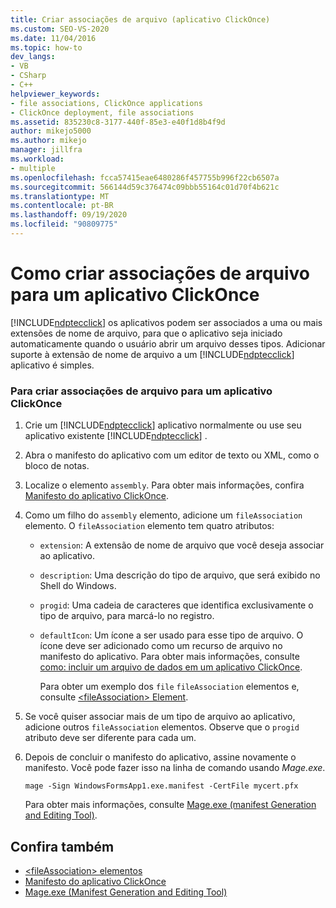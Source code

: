 ```yaml
---
title: Criar associações de arquivo (aplicativo ClickOnce)
ms.custom: SEO-VS-2020
ms.date: 11/04/2016
ms.topic: how-to
dev_langs:
- VB
- CSharp
- C++
helpviewer_keywords:
- file associations, ClickOnce applications
- ClickOnce deployment, file associations
ms.assetid: 835230c8-3177-440f-85e3-e40f1d8b4f9d
author: mikejo5000
ms.author: mikejo
manager: jillfra
ms.workload:
- multiple
ms.openlocfilehash: fcca57415eae6480286f457755b996f22cb6507a
ms.sourcegitcommit: 566144d59c376474c09bbb55164c01d70f4b621c
ms.translationtype: MT
ms.contentlocale: pt-BR
ms.lasthandoff: 09/19/2020
ms.locfileid: "90809775"
---
```

# <a name="how-to-create-file-associations-for-a-clickonce-application"></a>Como criar associações de arquivo para um aplicativo ClickOnce
[!INCLUDE[ndptecclick](../deployment/includes/ndptecclick_md.md)] os aplicativos podem ser associados a uma ou mais extensões de nome de arquivo, para que o aplicativo seja iniciado automaticamente quando o usuário abrir um arquivo desses tipos. Adicionar suporte à extensão de nome de arquivo a um [!INCLUDE[ndptecclick](../deployment/includes/ndptecclick_md.md)] aplicativo é simples.

### <a name="to-create-file-associations-for-a-clickonce-application"></a>Para criar associações de arquivo para um aplicativo ClickOnce

1. Crie um [!INCLUDE[ndptecclick](../deployment/includes/ndptecclick_md.md)] aplicativo normalmente ou use seu aplicativo existente [!INCLUDE[ndptecclick](../deployment/includes/ndptecclick_md.md)] .

2. Abra o manifesto do aplicativo com um editor de texto ou XML, como o bloco de notas.

3. Localize o elemento `assembly`. Para obter mais informações, confira [Manifesto do aplicativo ClickOnce](../deployment/clickonce-application-manifest.md).

4. Como um filho do `assembly` elemento, adicione um `fileAssociation` elemento. O `fileAssociation` elemento tem quatro atributos:

   - `extension`: A extensão de nome de arquivo que você deseja associar ao aplicativo.

   - `description`: Uma descrição do tipo de arquivo, que será exibido no Shell do Windows.

   - `progid`: Uma cadeia de caracteres que identifica exclusivamente o tipo de arquivo, para marcá-lo no registro.

   - `defaultIcon`: Um ícone a ser usado para esse tipo de arquivo. O ícone deve ser adicionado como um recurso de arquivo no manifesto do aplicativo. Para obter mais informações, consulte [como: incluir um arquivo de dados em um aplicativo ClickOnce](../deployment/how-to-include-a-data-file-in-a-clickonce-application.md).

     Para obter um exemplo dos `file` `fileAssociation` elementos e, consulte [ \<fileAssociation> Element](../deployment/fileassociation-element-clickonce-application.md).

5. Se você quiser associar mais de um tipo de arquivo ao aplicativo, adicione outros `fileAssociation` elementos. Observe que o `progid` atributo deve ser diferente para cada um.

6. Depois de concluir o manifesto do aplicativo, assine novamente o manifesto. Você pode fazer isso na linha de comando usando *Mage.exe*.

    `mage -Sign WindowsFormsApp1.exe.manifest -CertFile mycert.pfx`

    Para obter mais informações, consulte [Mage.exe (manifest Generation and Editing Tool)](/dotnet/framework/tools/mage-exe-manifest-generation-and-editing-tool).

## <a name="see-also"></a>Confira também
- [\<fileAssociation> elementos](../deployment/fileassociation-element-clickonce-application.md)
- [Manifesto do aplicativo ClickOnce](../deployment/clickonce-application-manifest.md)
- [Mage.exe (Manifest Generation and Editing Tool)](/dotnet/framework/tools/mage-exe-manifest-generation-and-editing-tool)